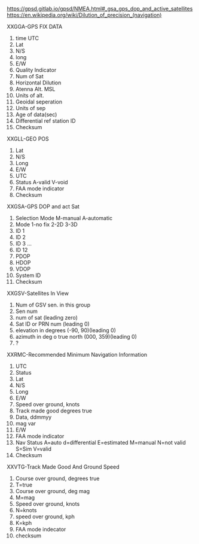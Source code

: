 https://gpsd.gitlab.io/gpsd/NMEA.html#_gsa_gps_dop_and_active_satellites
https://en.wikipedia.org/wiki/Dilution_of_precision_(navigation)

XXGGA-GPS FIX DATA
1. time UTC
2. Lat
3. N/S
4. long
5. E/W
6. Quality Indicator
7. Num of Sat
8. Horizontal Dilution
9. Atenna Alt. MSL
10. Units of alt.
11. Geoidal seperation
12. Units of sep
13. Age of data(sec)
14. Differential ref station ID
15. Checksum

XXGLL-GEO POS
1. Lat
2. N/S
3. Long
4. E/W
5. UTC
6. Status A-valid V-void
7. FAA mode indicator
8. Checksum

XXGSA-GPS DOP and act Sat
1. Selection Mode M-manual A-automatic
2. Mode 1-no fix 2-2D 3-3D
3. ID 1
4. ID 2
5. ID 3
...
14. ID 12
15. PDOP
16. HDOP
17. VDOP
18. System ID
19. Checksum

XXGSV-Satellites In View
1. Num of GSV sen. in this group
2. Sen num
3. num of sat (leading zero)
4. Sat ID or PRN num (leading 0)
5. elevation in degrees (-90, 90)(leading 0)
6. azimuth in deg o true north (000, 359)(leading 0)
7. ?

XXRMC-Recommended Minimum Navigation Information
1. UTC
2. Status
3. Lat
4. N/S
5. Long
6. E/W
7. Speed over ground, knots
8. Track made good degrees true
9. Data, ddmmyy
10. mag var
11. E/W
12. FAA mode indicator
13. Nav Status A=auto d=differential E=estimated M=manual N=not valid S=Sim V=valid
14. Checksum

XXVTG-Track Made Good And Ground Speed
1. Course over ground, degrees true
2. T=true
3. Course over ground, deg mag
4. M=mag
5. Speed over ground, knots
6. N=knots
7. speed over ground, kph
8. K=kph
9. FAA mode indecator
10. checksum


